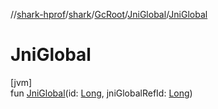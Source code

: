 //[shark-hprof](../../../../index.md)/[shark](../../index.md)/[GcRoot](../index.md)/[JniGlobal](index.md)/[JniGlobal](-jni-global.md)

# JniGlobal

[jvm]\
fun [JniGlobal](-jni-global.md)(id: [Long](https://kotlinlang.org/api/latest/jvm/stdlib/kotlin/-long/index.html), jniGlobalRefId: [Long](https://kotlinlang.org/api/latest/jvm/stdlib/kotlin/-long/index.html))
